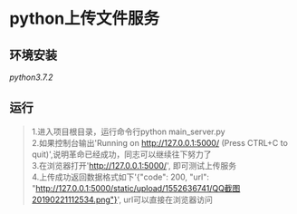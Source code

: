 # python上传文件服务
## 环境安装
*python3.7.2*
## 运行
>1.进入项目根目录，运行命令行python main_server.py  
>2.如果控制台输出'Running on http://127.0.0.1:5000/ (Press CTRL+C to quit)',说明革命已经成功，同志可以继续往下努力了  
>3.在浏览器打开'http://127.0.0.1:5000/', 即可测试上传服务  
>4.上传成功返回数据格式如下'{"code": 200, "url": "http://127.0.0.1:5000/static/upload/1552636741/QQ截图20190221112534.png"}', url可以直接在浏览器访问
